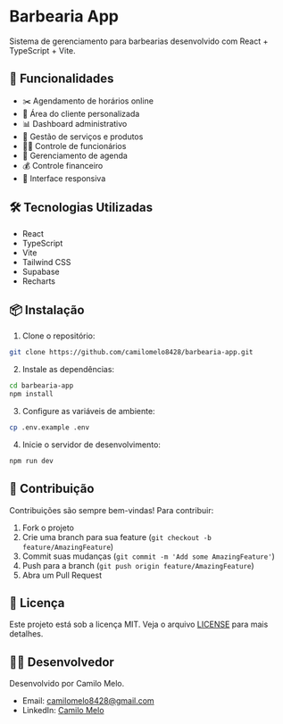 # Barbearia App

Sistema de gerenciamento para barbearias desenvolvido com React + TypeScript + Vite.

## 🚀 Funcionalidades

- ✂️ Agendamento de horários online
- 👥 Área do cliente personalizada
- 📊 Dashboard administrativo
- 💈 Gestão de serviços e produtos
- 👨‍💼 Controle de funcionários
- 📅 Gerenciamento de agenda
- 💰 Controle financeiro
- 📱 Interface responsiva

## 🛠️ Tecnologias Utilizadas

- React
- TypeScript
- Vite
- Tailwind CSS
- Supabase
- Recharts

## 📦 Instalação

1. Clone o repositório:
```bash
git clone https://github.com/camilomelo8428/barbearia-app.git
```

2. Instale as dependências:
```bash
cd barbearia-app
npm install
```

3. Configure as variáveis de ambiente:
```bash
cp .env.example .env
```

4. Inicie o servidor de desenvolvimento:
```bash
npm run dev
```

## 🤝 Contribuição

Contribuições são sempre bem-vindas! Para contribuir:

1. Fork o projeto
2. Crie uma branch para sua feature (`git checkout -b feature/AmazingFeature`)
3. Commit suas mudanças (`git commit -m 'Add some AmazingFeature'`)
4. Push para a branch (`git push origin feature/AmazingFeature`)
5. Abra um Pull Request

## 📝 Licença

Este projeto está sob a licença MIT. Veja o arquivo [LICENSE](LICENSE) para mais detalhes.

## 👨‍💻 Desenvolvedor

Desenvolvido por Camilo Melo.

- Email: camilomelo8428@gmail.com
- LinkedIn: [Camilo Melo](https://www.linkedin.com/in/camilo-melo-8428)
